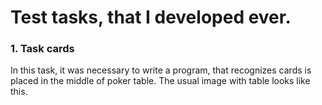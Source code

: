 <h1>Test tasks, that I developed ever.</h1>

<h3>1. Task cards</h3>

In this task, it was necessary to write a program, that recognizes cards is placed in the middle of poker table. 
The usual image with table looks like this.
